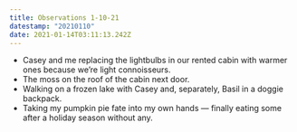 ```yaml
---
title: Observations 1-10-21
datestamp: "20210110"
date: 2021-01-14T03:11:13.242Z
---
```

- Casey and me replacing the lightbulbs in our rented cabin with warmer ones because we’re light connoisseurs.
- The moss on the roof of the cabin next door.
- Walking on a frozen lake with Casey and, separately, Basil in a doggie backpack.
- Taking my pumpkin pie fate into my own hands — finally eating some after a holiday season without any.
